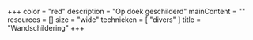+++
color = "red"
description = "Op doek geschilderd"
mainContent = ""
resources = []
size = "wide"
technieken = [
  "divers"
]
title = "Wandschildering"
+++

